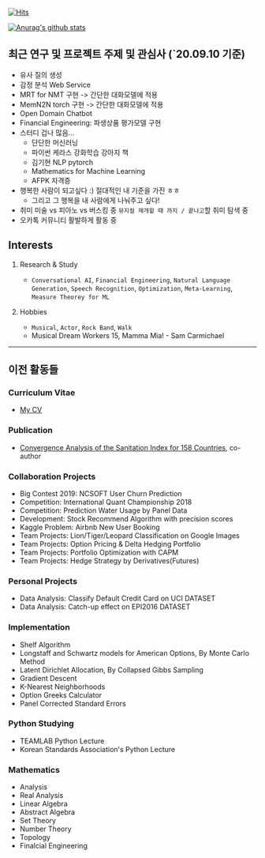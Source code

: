 [![Hits](https://hits.seeyoufarm.com/api/count/incr/badge.svg?url=https%3A%2F%2Fgithub.com%2Fjinmang2&count_bg=%2379C83D&title_bg=%23555555&icon=&icon_color=%23E7E7E7&title=hits&edge_flat=false)](https://hits.seeyoufarm.com)

[![Anurag's github stats](https://github-readme-stats.vercel.app/api?username=jinmang2)](https://github.com/anuraghazra/github-readme-stats)

## 최근 연구 및 프로젝트 주제 및 관심사 (`20.09.10 기준)
- 유사 질의 생성
- 감정 분석 Web Service
- MRT for NMT 구현 -> 간단한 대화모델에 적용
- MemN2N torch 구현 -> 간단한 대화모델에 적용
- Open Domain Chatbot
- Financial Engineering: 파생상품 평가모델 구현
- 스터디 겁나 많음...
    - 단단한 머신러닝
    - 파이썬 케라스 강화학습 강아지 책
    - 김기현 NLP pytorch
    - Mathematics for Machine Learning
    - AFPK 자격증
- 행복한 사람이 되고싶다 :) 절대적인 내 기준을 가진 ㅎㅎ
    - 그리고 그 행복을 내 사람에게 나눠주고 싶다!
- 취미 미술 vs 피아노 vs 버스킹 중 `뮤지컬 재개할 때 까지 / 끝나고`할 취미 탐색 중
- 오카톡 커뮤니티 활발하게 활동 중

## Interests

1. Research & Study
    - `Conversational AI`, `Financial Engineering`, `Natural Language Generation`, `Speech Recognition`, `Optimization`, `Meta-Learning`, `Measure Theorey for ML`

2. Hobbies
    - `Musical`, `Actor`, `Rock Band`, `Walk`
    - Musical Dream Workers 15, Mamma Mia! - Sam Carmichael

---
## 이전 활동들

### Curriculum Vitae
- [My CV](https://github.com/jinmang2/2017-2019_projects/blob/master/cv_myunghoonjin.pdf)

### Publication
- [Convergence Analysis of the Sanitation Index for 158 Countries](https://www.researchgate.net/publication/336372718_Convergence_Analysis_of_the_Sanitation_Index_for_158_Countries), co-author

### Collaboration Projects
- Big Contest 2019: NCSOFT User Churn Prediction
- Competition: International Quant Championship 2018
- Competition: Prediction Water Usage by Panel Data
- Development: Stock Recommend Algorithm with precision scores
- Kaggle Problem: Airbnb New User Booking
- Team Projects: Lion/Tiger/Leopard Classification on Google Images
- Team Projects: Option Pricing & Delta Hedging Portfolio
- Team Projects: Portfolio Optimization with CAPM
- Team Projects: Hedge Strategy by Derivatives(Futures)

### Personal Projects
- Data Analysis: Classify Default Credit Card on UCI DATASET
- Data Analysis: Catch-up effect on EPI2016 DATASET

### Implementation
- Shelf Algorithm
- Longstaff and Schwartz models for American Options, By Monte Carlo Method
- Latent Dirichlet Allocation, By Collapsed Gibbs Sampling
- Gradient Descent
- K-Nearest Neighborhoods
- Option Greeks Calculator
- Panel Corrected Standard Errors

### Python Studying
- TEAMLAB Python Lecture
- Korean Standards Association's Python Lecture

### Mathematics
- Analysis
- Real Analysis
- Linear Algebra
- Abstract Algebra
- Set Theory
- Number Theory
- Topology
- Finalcial Engineering
